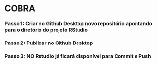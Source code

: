 # COBRA
### Passo 1: Criar no Github Desktop novo repositório apontando para o diretório do projeto RStudio
### Passo 2: Publicar no Github Desktop
### Passo 3: NO Rstudio já ficará disponível para Commit e Push 

